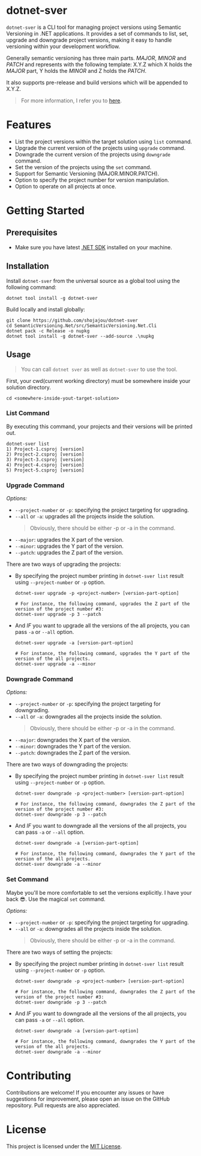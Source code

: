 # dotnet-sver
`dotnet-sver` is a CLI tool for managing project versions using Semantic Versioning in .NET applications. It provides a set of commands to list, set, upgrade and downgrade project versions, making it easy to handle versioning within your development workflow.

Generally semantic versioning has three main parts. *MAJOR*, *MINOR* and *PATCH* and represents with the following template: X.Y.Z which X holds the *MAJOR* part, Y holds the *MINOR* and Z holds the *PATCH*.

It also supports pre-release and build versions which will be appended to X.Y.Z. 

> For more information, I refer you to [here](https://semver.org/).

# Features
- List the project versions within the target solution using `list` command.
- Upgrade the current version of the projects using `upgrade` command.
- Downgrade the current version of the projects using `downgrade` command.
- Set the version of the projects using the `set` command.
- Support for Semantic Versioning (MAJOR.MINOR.PATCH).
- Option to specify the project number for version manipulation.
- Option to operate on all projects at once.

# Getting Started
## Prerequisites
- Make sure you have latest [.NET SDK](https://dotnet.microsoft.com/en-us/download) installed on your machine.

## Installation
Install `dotnet-sver` from the universal source as a global tool using the following command:
```shell
dotnet tool install -g dotnet-sver
```

Build locally and install globally:
```shell
git clone https://github.com/shojajou/dotnet-sver
cd SemanticVersioning.Net/src/SemanticVersioning.Net.Cli
dotnet pack -c Release -o nupkg
dotnet tool install -g dotnet-sver --add-source .\nupkg
```

## Usage
> You can call `dotnet sver` as well as `dotnet-sver` to use the tool.

First, your cwd(current working directory) must be somewhere inside your solution directory.
```shell
cd <somewhere-inside-yout-target-solution>
```

### List Command

By executing this command, your projects and their versions will be printed out.

```shell
dotnet-sver list
1) Project-1.csproj [version]
2) Project-2.csproj [version]
3) Project-3.csproj [version]
4) Project-4.csproj [version]
5) Project-5.csproj [version]
```
  
### Upgrade Command
 
*Options:*

- `--project-number` or `-p`: specifying the project targeting for upgrading.
- `--all` or `-a`: upgrades all the projects inside the solution.
  > Obviously, there should be either -p or -a in the command.
- `--major`: upgrades the X part of the version.
- `--minor`: upgrades the Y part of the version.
- `--patch`: upgrades the Z part of the version.

There are two ways of upgrading the projects: 
- By specifying the project number printing in `dotnet-sver list` result using `--project-number` or `-p` option.
  ```shell
  dotnet-sver upgrade -p <project-number> [version-part-option]
  
  # For instance, the following command, upgrades the Z part of the version of the project number #3:
  dotnet-sver upgrade -p 3 --patch 
  ```
- And *IF* you want to upgrade all the versions of the all projects, you can pass `-a` or `--all` option.
  ```shell
  dotnet-sver upgrade -a [version-part-option]
  
  # For instance, the following command, upgrades the Y part of the version of the all projects.
  dotnet-sver upgrade -a --minor 
  ```
  
### Downgrade Command
 
*Options:*

- `--project-number` or `-p`: specifying the project targeting for downgrading.
- `--all` or `-a`: downgrades all the projects inside the solution.
  > Obviously, there should be either -p or -a in the command.
- `--major`: downgrades the X part of the version.
- `--minor`: downgrades the Y part of the version.
- `--patch`: downgrades the Z part of the version.

There are two ways of downgrading the projects: 
- By specifying the project number printing in `dotnet-sver list` result using `--project-number` or `-p` option.
  ```shell
  dotnet-sver downgrade -p <project-number> [version-part-option]
  
  # For instance, the following command, downgrades the Z part of the version of the project number #3:
  dotnet-sver downgrade -p 3 --patch 
  ```
- And *IF* you want to downgrade all the versions of the all projects, you can pass `-a` or `--all` option.
  ```shell
  dotnet-sver downgrade -a [version-part-option]
  
  # For instance, the following command, downgrades the Y part of the version of the all projects.
  dotnet-sver downgrade -a --minor 
  ```
  
### Set Command
Maybe you'll be more comfortable to set the versions explicitly. I have your back 😎. Use the magical `set` command.
 
*Options:*

- `--project-number` or `-p`: specifying the project targeting for upgrading.
- `--all` or `-a`: downgrades all the projects inside the solution.
  > Obviously, there should be either -p or -a in the command.

There are two ways of setting the projects: 
- By specifying the project number printing in `dotnet-sver list` result using `--project-number` or `-p` option.
  ```shell
  dotnet-sver downgrade -p <project-number> [version-part-option]
  
  # For instance, the following command, downgrades the Z part of the version of the project number #3:
  dotnet-sver downgrade -p 3 --patch 
  ```
- And *IF* you want to downgrade all the versions of the all projects, you can pass `-a` or `--all` option.
  ```shell
  dotnet-sver downgrade -a [version-part-option]
  
  # For instance, the following command, downgrades the Y part of the version of the all projects.
  dotnet-sver downgrade -a --minor 
  ```

# Contributing
Contributions are welcome! If you encounter any issues or have suggestions for improvement, please open an issue on the GitHub repository. Pull requests are also appreciated.

# License
This project is licensed under the [MIT License](https://opensource.org/license/mit/).